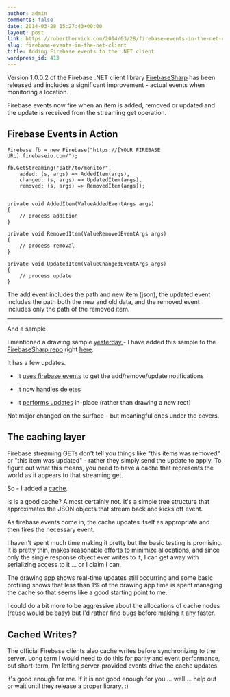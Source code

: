 ```yaml
---
author: admin
comments: false
date: 2014-03-28 15:27:43+00:00
layout: post
link: https://roberthorvick.com/2014/03/28/firebase-events-in-the-net-client/
slug: firebase-events-in-the-net-client
title: Adding Firebase events to the .NET client
wordpress_id: 413
---
```


Version 1.0.0.2 of the Firebase .NET client library [FirebaseSharp](https://www.nuget.org/packages/FirebaseSharp/) has been released and includes a significant improvement - actual events when monitoring a location.

Firebase events now fire when an item is added, removed or updated and the update is received from the streaming get operation.



## Firebase Events in Action




    
    
    Firebase fb = new Firebase("https://[YOUR FIREBASE URL].firebaseio.com/");
    
    fb.GetStreaming("path/to/monitor", 
        added: (s, args) => AddedItem(args),
        changed: (s, args) => UpdatedItem(args),
        removed: (s, args) => RemovedItem(args));
    
    
    private void AddedItem(ValueAddedEventArgs args)
    {
        // process addition
    }
    
    private void RemovedItem(ValueRemovedEventArgs args)
    {
        // process removal
    }
    
    private void UpdatedItem(ValueChangedEventArgs args)
    {
        // process update
    }
    



The add event includes the path and new item (json), the updated event includes the path both the new and old data, and the removed event includes only the path of the removed item.



* * *

And a sample



I mentioned a drawing sample [yesterday ](http://www.roberthorvick.com/2014/03/26/firebase-net-client-library/) - I have added this sample to the [FirebaseSharp repo](https://github.com/bubbafat/FirebaseSharp/) right [here](https://github.com/bubbafat/FirebaseSharp/tree/master/samples/draw).

It has a few updates.





  * It [uses firebase events](https://github.com/bubbafat/FirebaseSharp/blob/master/samples/draw/MainWindow.xaml.cs#L70) to get the add/remove/update notifications


  * It now [handles deletes](https://github.com/bubbafat/FirebaseSharp/blob/master/samples/draw/MainWindow.xaml.cs#L98)


  * It [performs updates](https://github.com/bubbafat/FirebaseSharp/blob/master/samples/draw/MainWindow.xaml.cs#L124) in-place (rather than drawing a new rect)



Not major changed on the surface - but meaningful ones under the covers.



## The caching layer



Firebase streaming GETs don't tell you things like "this items was removed" or "this item was updated" - rather they simply send the update to apply.  To figure out what this means, you need to have a cache that represents the world as it appears to that streaming get.

So - I added a [cache](https://github.com/bubbafat/FirebaseSharp/blob/master/src/FirebaseSharp.Portable/FirebaseCache.cs).

Is is a good cache?  Almost certainly not.  It's a simple tree structure that approximates the JSON objects that stream back and kicks off event.

As firebase events come in, the cache updates itself as appropriate and then fires the necessary event.

I haven't spent much time making it pretty but the basic testing is promising.  It is pretty thin, makes reasonable efforts to minimize allocations, and since only the single response object ever writes to it, I can get away with serializing access to it ... or I claim I can.

The drawing app shows real-time updates still occurring and some basic profiling shows that less than 1% of the drawing app time is spent managing the cache so that seems like a good starting point to me.

I could do a bit more to be aggressive about the allocations of cache nodes (reuse would be easy) but I'd rather find bugs before making it any faster.



## Cached Writes?



The official Firebase clients also cache writes before synchronizing to the server.  Long term I would need to do this for parity and event performance, but short-term, I'm letting server-provided events drive the cache updates.

it's good enough for me.  If it is not good enough for you ... well ... help out or wait until they release a proper library. :)

